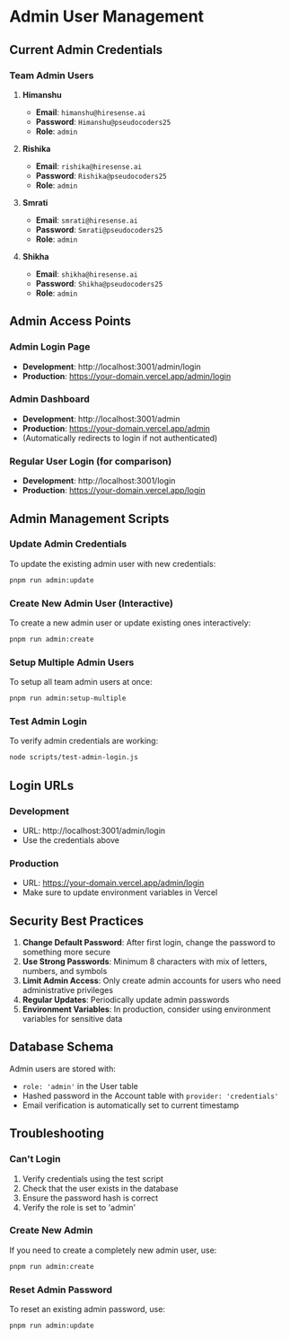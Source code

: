 # Admin User Management

## Current Admin Credentials

### Team Admin Users
1. **Himanshu**
   - **Email**: `himanshu@hiresense.ai`
   - **Password**: `Himanshu@pseudocoders25`
   - **Role**: `admin`

2. **Rishika**
   - **Email**: `rishika@hiresense.ai`
   - **Password**: `Rishika@pseudocoders25`
   - **Role**: `admin`

3. **Smrati**
   - **Email**: `smrati@hiresense.ai`
   - **Password**: `Smrati@pseudocoders25`
   - **Role**: `admin`

4. **Shikha**
   - **Email**: `shikha@hiresense.ai`
   - **Password**: `Shikha@pseudocoders25`
   - **Role**: `admin`

## Admin Access Points

### Admin Login Page
- **Development**: http://localhost:3001/admin/login
- **Production**: https://your-domain.vercel.app/admin/login

### Admin Dashboard
- **Development**: http://localhost:3001/admin
- **Production**: https://your-domain.vercel.app/admin
- (Automatically redirects to login if not authenticated)

### Regular User Login (for comparison)
- **Development**: http://localhost:3001/login
- **Production**: https://your-domain.vercel.app/login

## Admin Management Scripts

### Update Admin Credentials
To update the existing admin user with new credentials:
```bash
pnpm run admin:update
```

### Create New Admin User (Interactive)
To create a new admin user or update existing ones interactively:
```bash
pnpm run admin:create
```

### Setup Multiple Admin Users
To setup all team admin users at once:
```bash
pnpm run admin:setup-multiple
```

### Test Admin Login
To verify admin credentials are working:
```bash
node scripts/test-admin-login.js
```

## Login URLs

### Development
- URL: http://localhost:3001/admin/login
- Use the credentials above

### Production
- URL: https://your-domain.vercel.app/admin/login
- Make sure to update environment variables in Vercel

## Security Best Practices

1. **Change Default Password**: After first login, change the password to something more secure
2. **Use Strong Passwords**: Minimum 8 characters with mix of letters, numbers, and symbols
3. **Limit Admin Access**: Only create admin accounts for users who need administrative privileges
4. **Regular Updates**: Periodically update admin passwords
5. **Environment Variables**: In production, consider using environment variables for sensitive data

## Database Schema

Admin users are stored with:
- `role: 'admin'` in the User table
- Hashed password in the Account table with `provider: 'credentials'`
- Email verification is automatically set to current timestamp

## Troubleshooting

### Can't Login
1. Verify credentials using the test script
2. Check that the user exists in the database
3. Ensure the password hash is correct
4. Verify the role is set to 'admin'

### Create New Admin
If you need to create a completely new admin user, use:
```bash
pnpm run admin:create
```

### Reset Admin Password
To reset an existing admin password, use:
```bash
pnpm run admin:update
```

